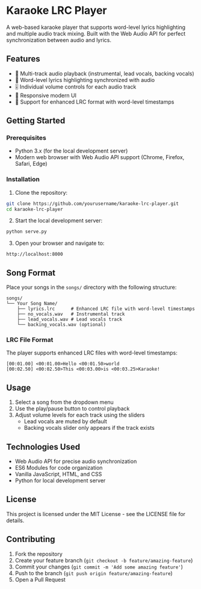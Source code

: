 # Karaoke LRC Player

A web-based karaoke player that supports word-level lyrics highlighting and multiple audio track mixing. Built with the Web Audio API for perfect synchronization between audio and lyrics.

## Features

- 🎵 Multi-track audio playback (instrumental, lead vocals, backing vocals)
- 🎯 Word-level lyrics highlighting synchronized with audio
- 🎚️ Individual volume controls for each audio track
- 📱 Responsive modern UI
- 🎤 Support for enhanced LRC format with word-level timestamps

## Getting Started

### Prerequisites

- Python 3.x (for the local development server)
- Modern web browser with Web Audio API support (Chrome, Firefox, Safari, Edge)

### Installation

1. Clone the repository:
```bash
git clone https://github.com/yourusername/karaoke-lrc-player.git
cd karaoke-lrc-player
```

2. Start the local development server:
```bash
python serve.py
```

3. Open your browser and navigate to:
```
http://localhost:8000
```

## Song Format

Place your songs in the `songs/` directory with the following structure:

```
songs/
└── Your Song Name/
    ├── lyrics.lrc      # Enhanced LRC file with word-level timestamps
    ├── no_vocals.wav   # Instrumental track
    ├── lead_vocals.wav # Lead vocals track
    └── backing_vocals.wav (optional)
```

### LRC File Format

The player supports enhanced LRC files with word-level timestamps:

```
[00:01.00] <00:01.00>Hello <00:01.50>world
[00:02.50] <00:02.50>This <00:03.00>is <00:03.25>Karaoke!
```

## Usage

1. Select a song from the dropdown menu
2. Use the play/pause button to control playback
3. Adjust volume levels for each track using the sliders
   - Lead vocals are muted by default
   - Backing vocals slider only appears if the track exists

## Technologies Used

- Web Audio API for precise audio synchronization
- ES6 Modules for code organization
- Vanilla JavaScript, HTML, and CSS
- Python for local development server

## License

This project is licensed under the MIT License - see the LICENSE file for details.

## Contributing

1. Fork the repository
2. Create your feature branch (`git checkout -b feature/amazing-feature`)
3. Commit your changes (`git commit -m 'Add some amazing feature'`)
4. Push to the branch (`git push origin feature/amazing-feature`)
5. Open a Pull Request 